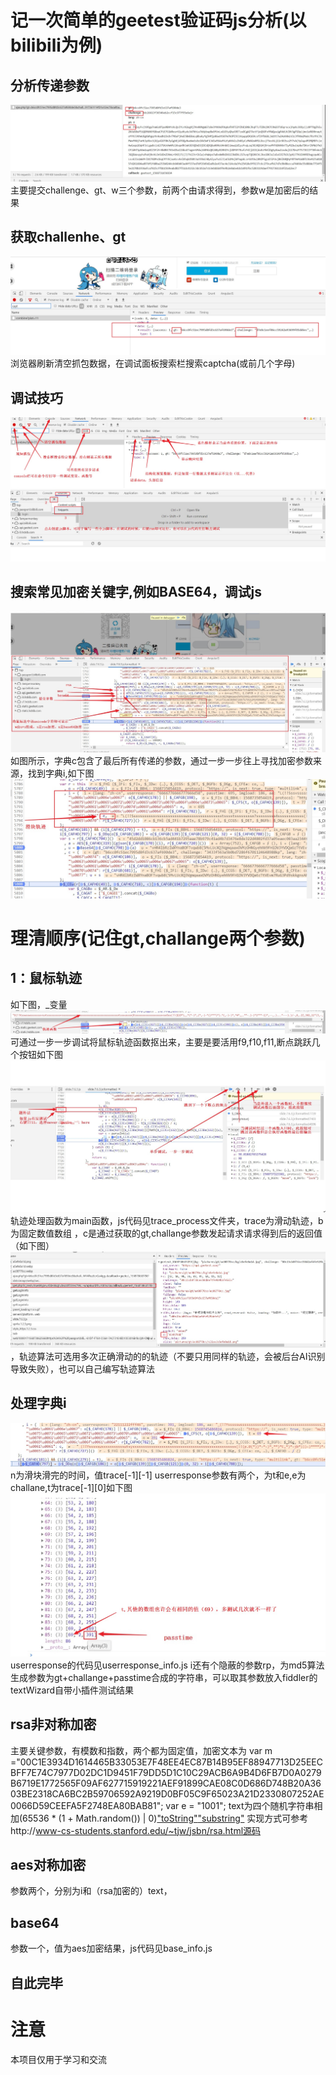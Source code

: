 # 记一次简单的geetest验证码js分析(以bilibili为例)
## 分析传递参数
![image](https://github.com/jjolalala/captcha/blob/master/images/update_data.jpg)
主要提交challenge、gt、w三个参数，前两个由请求得到，参数w是加密后的结果
## 获取challenhe、gt
![image](https://github.com/jjolalala/captcha/blob/master/images/challenge_gt.jpg)
浏览器刷新清空抓包数据，在调试面板搜索栏搜索captcha(或前几个字母)
## 调试技巧
![image](https://github.com/jjolalala/captcha/blob/master/images/some_explainjpg.jpg)
![image](https://github.com/jjolalala/captcha/blob/master/images/other_some_info.jpg)

## 搜索常见加密关键字,例如BASE64，调试js
![image](https://github.com/jjolalala/captcha/blob/master/images/encry.jpg)
如图所示，字典c包含了最后所有传递的参数，通过一步一步往上寻找加密参数来源，找到字典i,如下图
![image](https://github.com/jjolalala/captcha/blob/master/images/trace.jpg)

# 理清顺序(记住gt,challange两个参数)
## 1：鼠标轨迹
  如下图，_变量
  ![image](https://github.com/jjolalala/captcha/blob/master/images/trace_func.jpg)
  可通过一步一步调试将鼠标轨迹函数抠出来，主要是要活用f9,f10,f11,断点跳跃几个按钮如下图
  ![image](https://github.com/jjolalala/captcha/blob/master/images/skills.jpg)
  轨迹处理函数为main函数，js代码见trace_process文件夹，trace为滑动轨迹，b为固定数值数组
  ，c是通过获取的gt,challange参数发起请求请求得到后的返回值（如下图）
  ![image](https://github.com/jjolalala/captcha/blob/master/images/s_data.jpg)
 ，轨迹算法可选用多次正确滑动的的轨迹（不要只用同样的轨迹，会被后台AI识别导致失败），也可以自己编写轨迹算法
 
## 处理字典i
![image](https://github.com/jjolalala/captcha/blob/master/images/i.jpg)
n为滑块滑完的时间，值trace[-1][-1]
userresponse参数有两个，为t和e,e为challane,t为trace[-1][0]如下图
![image](https://github.com/jjolalala/captcha/blob/master/images/t_n.jpg)
userresponse的代码见userresponse_info.js
i还有个隐蔽的参数rp，为md5算法生成参数为gt+challange+passtime合成的字符串，可以取其参数放入fiddler的textWizard自带小插件测试结果
## rsa非对称加密
主要关键参数，有模数和指数，两个都为固定值，加密文本为
var m ="00C1E3934D1614465B33053E7F48EE4EC87B14B95EF88947713D25EECBFF7E74C7977D02DC1D9451F79DD5D1C10C29ACB6A9B4D6FB7D0A0279B6719E1772565F09AF627715919221AEF91899CAE08C0D686D748B20A3603BE2318CA6BC2B59706592A9219D0BF05C9F65023A21D2330807252AE0066D59CEEFA5F2748EA80BAB81";
var e = "1001";
text为四个随机字符串相加(65536 * (1 + Math.random()) | 0)["toString"](16)["substring"](1)
  实现方式可参考http://www-cs-students.stanford.edu/~tjw/jsbn/rsa.html源码
  ## aes对称加密
  参数两个，分别为i和（rsa加密的）text，
  ## base64
   参数一个，值为aes加密结果，js代码见base_info.js
  ## 自此完毕
  # 注意
  本项目仅用于学习和交流

